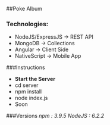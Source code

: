 ##Poke Album
### Technologies:
- NodeJS/ExpressJS -> REST API
- MongoDB -> Collections
- Angular  -> Client Side
- NativeScript -> Mobile App

###Instructions
- **Start the Server**
-  cd server
-  npm install
-  node index.js
- Soon

###Versions
*npm : 3.9.5*
*NodeJS : 6.2.2*
